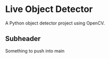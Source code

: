 # Live Object Detector
A Python object detector project using OpenCV.

## Subheader
Something to push into main
